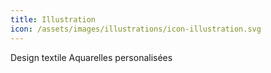 ```yaml
---
title: Illustration	
icon: /assets/images/illustrations/icon-illustration.svg
---
```

Design textile
Aquarelles personalisées
